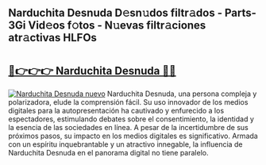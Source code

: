 ## Narduchita Desnuda D𝚎sn𝚞dos filtr𝚊dos - Parts-3Gi Vid𝚎os f𝚘tos - N𝚞evas filtr𝚊ciones atr𝚊ctivas HLFOs

# <h2><a href="http://mb4tpu.tromn.icu/?c=Narduchita+Desnuda">🔗👉👉👉 Narduchita Desnuda 🔗🔗</a></h2>

[![Narduchita Desnuda nuevo](https://i.imgur.com/pEAQMta.gif)](http://mb4tpu.tromn.icu/?c=Narduchita+Desnuda)
Narduchita Desnuda, una persona compleja y polarizadora, elude la comprensión fácil. Su uso innovador de los medios digitales para la autopresentación ha cautivado y enfurecido a los espectadores, estimulando debates sobre el consentimiento, la identidad y la esencia de las sociedades en línea. A pesar de la incertidumbre de sus próximos pasos, su impacto en los medios digitales es significativo. Armada con un espíritu inquebrantable y un atractivo innegable, la influencia de Narduchita Desnuda en el panorama digital no tiene paralelo.

